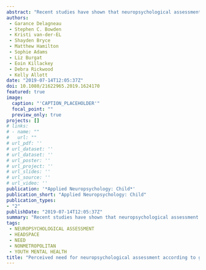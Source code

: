 ```yaml
---
abstract: "Recent studies have shown that neuropsychological assessment is a scarce resource in youth mental health settings. The need for neuropsychological assessment might differ in metropolitan and nonmetropolitan areas due to characteristics inherent to these different regions. However, no formal studies have investigated this question. The aim of this research was to investigate whether need for neuropsychological assessment in youth mental health settings varies by geographic location. A cross-sectional online survey was completed by clinicians (N = 532) treating or assessing adolescents and young adults attending Australian primary care mental health (headspace) centers. Results indicated a similar need for neuropsychological assessment across the geographic areas. However, neuropsychological assessment was significantly less available to clients in outer regional, remote and very remote areas compared to major cities. Exploratory analyses further revealed that there were significantly fewer clinicians with a postgraduate degree and more clinicians with a bachelor degree in outer regional, remote and very remote areas than in major cities. Given the negative impact of cognitive impairments in youth with a mental illness, these findings reveal a necessity to enhance the availability and access to neuropsychological assessment in rural settings. Several plausible avenues to achieving increased access include increasing the funding available for this resource; providing nonmetropolitan clinicians with sufficient neuropsychological consultation, including rural training and rotations in neuropsychologists' postgraduate training; and exploring the use of tele-health in the provision of neuropsychological assessments in nonmetropolitan settings."
authors:
 - Garance Delagneau
 - Stephen C. Bowden
 - Kristi van-der-EL
 - Shayden Bryce
 - Matthew Hamilton
 - Sophie Adams
 - Liz Burgat
 - Eoin Killackey
 - Debra Rickwood
 - Kelly Allott
date: "2019-07-14T12:05:37Z"
doi: 10.1080/21622965.2019.1624170
featured: true
image:
  caption: "'CAPTION_PLACEHOLDER'"
  focal_point: ""
  preview_only: true
projects: []
# links:
# - name: ""
#   url: ""
# url_pdf: ''
# url_dataset: ''
# url_dataset: ''
# url_poster: ''
# url_project: ''
# url_slides: ''
# url_source: ''
# url_video: '' 
publication: '*Applied Neuropsychology: Child*'
publication_short: "Applied Neuropsychology: Child"
publication_types:
- "2"
publishDate: "2019-07-14T12:05:37Z"
summary: "Recent studies have shown that neuropsychological assessment is a scarce resource in youth mental health settings.  The need for neuropsychological assessment might differ in metropolitan and nonmetropolitan areas due to characteristics inherent to these different regions..."
tags:
 - NEUROPSYCHOLOGICAL ASSESSMENT
 - HEADSPACE
 - NEED
 - NONMETROPOLITAN
 - YOUTH MENTAL HEALTH
title: "Perceived need for neuropsychological assessment according to geographic location: A survey of Australian youth mental health clinicians"
---
```

